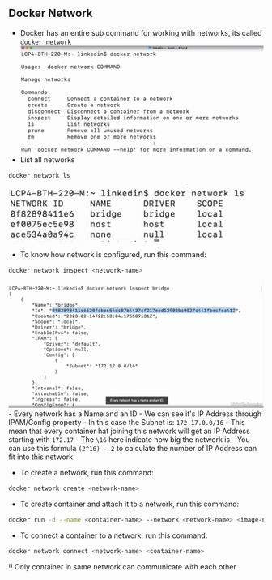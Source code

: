 ## Docker Network ##
- Docker has an entire sub command for working with networks, its called `docker network`
![DockerNetwork](https://github.com/meofiscoding/Docker-Journey/blob/main/asset/DockerNetwork.png)
- List all networks
```bash
docker network ls
```
![List all networks](https://github.com/meofiscoding/Docker-Journey/blob/main/asset/ListAllNetworks.png)
- To know how network is configured, run this command:
```bash
docker network inspect <network-name>
```
![Inspect network](https://github.com/meofiscoding/Docker-Journey/blob/main/asset/InspectNetwork.png)
    - Every network has a Name and an ID
    - We can see it's IP Address through IPAM/Config property
    - In this case the Subnet is: `172.17.0.0/16`
    - This mean that every container hat joining this network will get an IP Address starting with `172.17`
    - The `\16` here indicate how big the network is
    - You can use this formula `(2^16) - 2` to calculate the number of IP Address can fit into this network

- To create a network, run this command:
```bash
docker network create <network-name>
```
- To create container and attach it to a network, run this command:
```bash
docker run -d --name <container-name> --network <network-name> <image-name>
```
- To connect a container to a network, run this command:
```bash
docker network connect <network-name> <container-name>
```
 :bangbang: Only container in same network can communicate with each other 
